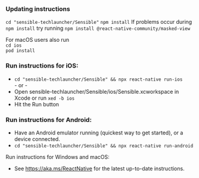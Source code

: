 ###  Updating instructions  
  `cd "sensible-techlauncher/Sensible"` 
  `npm install`
  If problems occur during `npm install` try running `npm install @react-native-community/masked-view`

  For macOS users also run  
  `cd ios`  
  `pod install`

  ### Run instructions for iOS:
  * `cd "sensible-techlauncher/Sensible" && npx react-native run-ios`  
    \- or -
  * Open sensible-techlauncher/Sensible/ios/Sensible.xcworkspace in Xcode or run `xed -b ios`
  * Hit the Run button

  ### Run instructions for Android:
  * Have an Android emulator running (quickest way to get started), or a device connected.
  * `cd "sensible-techlauncher/Sensible" && npx react-native run-android`  

  Run instructions for Windows and macOS:
  * See https://aka.ms/ReactNative for the latest up-to-date instructions.

 
